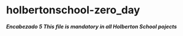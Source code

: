 # holbertonschool-zero_day
 ##### Encabezado 5 This file is mandatory in all Holberton School pojects